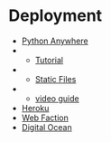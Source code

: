 


# Deployment

- [Python Anywhere](https://www.pythonanywhere.com/)
- - [Tutorial](https://help.pythonanywhere.com/pages/DeployExistingDjangoProject/)
- - [Static Files](https://help.pythonanywhere.com/pages/DjangoStaticFiles/)
- - [video guide](https://www.youtube.com/watch?v=Y4c4ickks2A)
- [Heroku](https://www.heroku.com/)
- [Web Faction](https://www.webfaction.com/)
- [Digital Ocean](https://www.digitalocean.com/)
